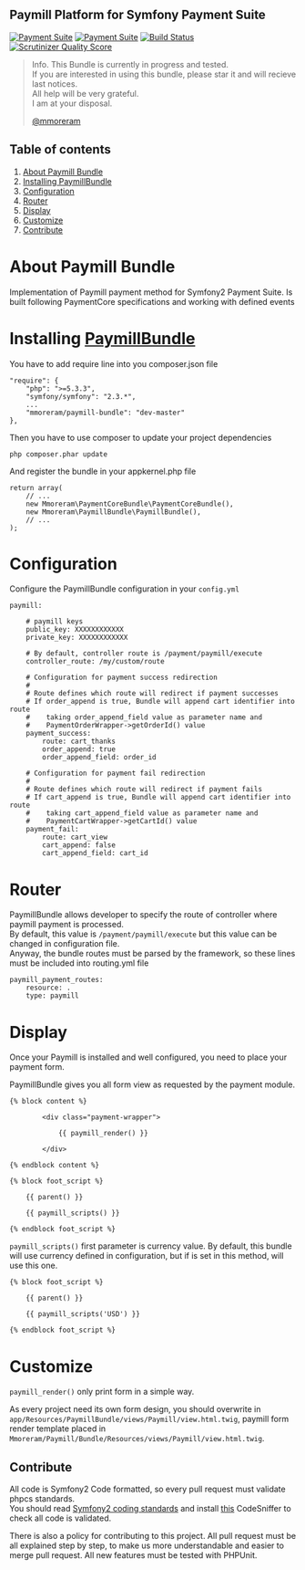 Paymill Platform for Symfony Payment Suite
-----

[![Payment Suite](http://origin-shields-io.herokuapp.com/payment/suite.png?color=yellow)](https://github.com/mmoreram/PaymentCoreBundle)  [![Payment Suite](http://origin-shields-io.herokuapp.com/Still/maintained.png?color=green)]()  [![Build Status](https://travis-ci.org/mmoreram/PaymillBundle.png?branch=master)](https://travis-ci.org/mmoreram/PaymillBundle)  [![Scrutinizer Quality Score](https://scrutinizer-ci.com/g/mmoreram/PaymillBundle/badges/quality-score.png?s=561838fdedd54e5d4c05036b8ef46b0bca4b3c48)](https://scrutinizer-ci.com/g/mmoreram/PaymillBundle/)

> Info. This Bundle is currently in progress and tested.  
> If you are interested in using this bundle, please star it and will recieve last notices.  
> All help will be very grateful.  
> I am at your disposal.  
>   
> [@mmoreram](https://github.com/mmoreram)

Table of contents
-----

1.  [About Paymill Bundle](#about-payment-suite)
2.  [Installing PaymillBundle](#installing-paymillbundle)
3.  [Configuration](#configuration)
4.  [Router](#router)
5.  [Display](#display)
6.  [Customize](#customize)
7.  [Contribute](#contribute)

# About Paymill Bundle

Implementation of Paymill payment method for Symfony2 Payment Suite.  Is built following PaymentCore specifications and working with defined events

# Installing [PaymillBundle](https://github.com/mmoreram/PaymillBundle)

You have to add require line into you composer.json file

    "require": {
        "php": ">=5.3.3",
        "symfony/symfony": "2.3.*",
        ...
        "mmoreram/paymill-bundle": "dev-master"
    },

Then you have to use composer to update your project dependencies

    php composer.phar update

And register the bundle in your appkernel.php file

    return array(
        // ...
        new Mmoreram\PaymentCoreBundle\PaymentCoreBundle(),
        new Mmoreram\PaymillBundle\PaymillBundle(),
        // ...
    );

# Configuration

Configure the PaymillBundle configuration in your `config.yml`

    paymill:

        # paymill keys
        public_key: XXXXXXXXXXXX
        private_key: XXXXXXXXXXXX

        # By default, controller route is /payment/paymill/execute
        controller_route: /my/custom/route

        # Configuration for payment success redirection
        #
        # Route defines which route will redirect if payment successes
        # If order_append is true, Bundle will append cart identifier into route
        #    taking order_append_field value as parameter name and
        #    PaymentOrderWrapper->getOrderId() value
        payment_success:
            route: cart_thanks
            order_append: true
            order_append_field: order_id

        # Configuration for payment fail redirection
        #
        # Route defines which route will redirect if payment fails
        # If cart_append is true, Bundle will append cart identifier into route
        #    taking cart_append_field value as parameter name and
        #    PaymentCartWrapper->getCartId() value
        payment_fail:
            route: cart_view
            cart_append: false
            cart_append_field: cart_id

# Router

PaymillBundle allows developer to specify the route of controller where paymill payment is processed.  
By default, this value is `/payment/paymill/execute` but this value can be changed in configuration file.  
Anyway, the bundle routes must be parsed by the framework, so these lines must be included into routing.yml file  

    paymill_payment_routes:
        resource: .
        type: paymill

# Display

Once your Paymill is installed and well configured, you need to place your payment form.  

PaymillBundle gives you all form view as requested by the payment module.

    {% block content %}

            <div class="payment-wrapper">

                {{ paymill_render() }}

            </div>

    {% endblock content %}

    {% block foot_script %}

        {{ parent() }}

        {{ paymill_scripts() }}

    {% endblock foot_script %}

`paymill_scripts()` first parameter is currency value. By default, this bundle will use currency defined in configuration, but if is set in this method, will use this one.

    {% block foot_script %}

        {{ parent() }}

        {{ paymill_scripts('USD') }}

    {% endblock foot_script %}

# Customize

`paymill_render()` only print form in a simple way.  

As every project need its own form design, you should overwrite in `app/Resources/PaymillBundle/views/Paymill/view.html.twig`, paymill form render template placed in `Mmoreram/Paymill/Bundle/Resources/views/Paymill/view.html.twig`.


Contribute
-----

All code is Symfony2 Code formatted, so every pull request must validate phpcs standards.  
You should read [Symfony2 coding standards](http://symfony.com/doc/current/contributing/code/standards.html) and install [this](https://github.com/opensky/Symfony2-coding-standard) CodeSniffer to check all code is validated.  

There is also a policy for contributing to this project. All pull request must be all explained step by step, to make us more understandable and easier to merge pull request. All new features must be tested with PHPUnit.

